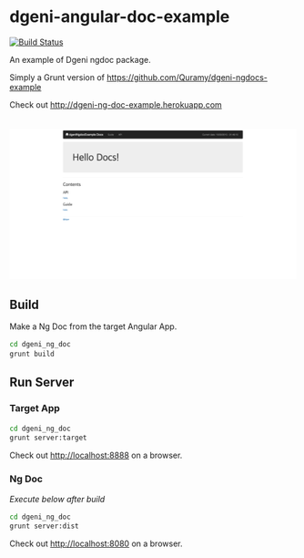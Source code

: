 # dgeni-angular-doc-example
[![Build Status](https://travis-ci.org/Narr-/dgeni-angular-doc-example.svg?branch=master)](https://travis-ci.org/Narr-/dgeni-angular-doc-example)

An example of Dgeni ngdoc package.

Simply a Grunt version of <https://github.com/Quramy/dgeni-ngdocs-example>

Check out <http://dgeni-ng-doc-example.herokuapp.com>
<br><br><br>
[![Home Screen Shot](https://raw.githubusercontent.com/Narr-/dgeni-angular-doc-example/master/screenshots/home.jpg "Home")](http://dgeni-ng-doc-example.herokuapp.com)

## Build
Make a Ng Doc from the target Angular App.
```sh
cd dgeni_ng_doc
grunt build
```

## Run Server
### Target App
```sh
cd dgeni_ng_doc
grunt server:target
```
Check out <http://localhost:8888> on a browser.

### Ng Doc
*Execute below after build*
```sh
cd dgeni_ng_doc
grunt server:dist
```
Check out <http://localhost:8080> on a browser.
